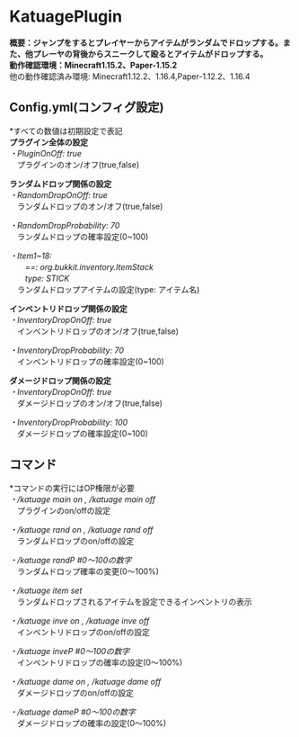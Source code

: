 # KatuagePlugin
**概要：ジャンプをするとプレイヤーからアイテムがランダムでドロップする。また、他プレーヤの背後からスニークして殴るとアイテムがドロップする。**  
**動作確認環境：Minecraft1.15.2、Paper-1.15.2**  
 他の動作確認済み環境: Minecraft1.12.2、1.16.4,Paper-1.12.2、1.16.4
## Config.yml(コンフィグ設定)  
*すべての数値は初期設定で表記  
**プラグイン全体の設定**  
*・PluginOnOff: true*  
　プラグインのオン/オフ(true,false)  

**ランダムドロップ関係の設定**  
*・RandomDropOnOff: true*  
　ランダムドロップのオン/オフ(true,false)  
  
*・RandomDropProbability: 70*  
　ランダムドロップの確率設定(0~100)
  
*・Item1~18:*  
   　　*==: org.bukkit.inventory.ItemStack*  
   　　*type: STICK*  
　ランダムドロップアイテムの設定(type: アイテム名)
     
 **インベントリドロップ関係の設定**  
*・InventoryDropOnOff: true*  
　インベントリドロップのオン/オフ(true,false)  
   
*・InventoryDropProbability: 70*  
　インベントリドロップの確率設定(0~100)  
 
  **ダメージドロップ関係の設定**  
*・InventoryDropOnOff: true*  
　ダメージドロップのオン/オフ(true,false)  
   
*・InventoryDropProbability: 100*  
　ダメージドロップの確率設定(0~100)  
   
## コマンド  
*コマンドの実行にはOP権限が必要  
*・/katuage main on , /katuage main off*  
　プラグインのon/offの設定  
   
*・/katuage rand on , /katuage rand off*  
　ランダムドロップのon/offの設定  
   
*・/katuage randP #0〜100の数字*  
　ランダムドロップ確率の変更(0〜100%) 
   
*・/katuage item set*  
　ランダムドロップされるアイテムを設定できるインベントリの表示  
   
*・/katuage inve on , /katuage inve off*  
　インベントリドロップのon/offの設定  
   
*・/katuage inveP #0〜100の数字*  
　インベントリドロップの確率の設定(0〜100%)  
 
*・/katuage dame on , /katuage dame off*  
　ダメージドロップのon/offの設定  
   
*・/katuage dameP #0〜100の数字*  
　ダメージドロップの確率の設定(0〜100%)  
   
